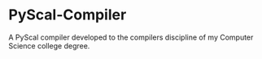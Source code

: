 # PyScal-Compiler
A PyScal compiler developed to the compilers discipline of my Computer Science college degree.
